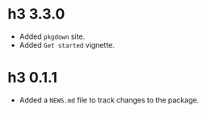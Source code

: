 # h3 3.3.0

* Added `pkgdown` site.
* Added `Get started` vignette.

# h3 0.1.1

* Added a `NEWS.md` file to track changes to the package.
